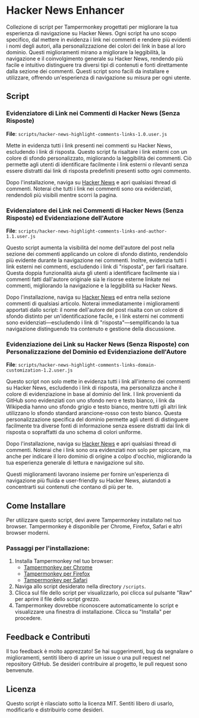 # Hacker News Enhancer

Collezione di script per Tampermonkey progettati per migliorare la tua esperienza di navigazione su Hacker News. Ogni script ha uno scopo specifico, dal mettere in evidenza i link nei commenti e rendere più evidenti i nomi degli autori, alla personalizzazione dei colori dei link in base al loro dominio. Questi miglioramenti mirano a migliorare la leggibilità, la navigazione e il coinvolgimento generale su Hacker News, rendendo più facile e intuitivo distinguere tra diversi tipi di contenuti e fonti direttamente dalla sezione dei commenti. Questi script sono facili da installare e utilizzare, offrendo un'esperienza di navigazione su misura per ogni utente.

## Script

### Evidenziatore di Link nei Commenti di Hacker News (Senza Risposte)
**File**: `scripts/hacker-news-highlight-comments-links-1.0.user.js`

Mette in evidenza tutti i link presenti nei commenti su Hacker News, escludendo i link di risposta. Questo script fa risaltare i link esterni con un colore di sfondo personalizzato, migliorando la leggibilità dei commenti. Ciò permette agli utenti di identificare facilmente i link esterni o rilevanti senza essere distratti dai link di risposta predefiniti presenti sotto ogni commento.

Dopo l'installazione, naviga su [Hacker News](https://news.ycombinator.com/) e apri qualsiasi thread di commenti. Noterai che tutti i link nei commenti sono ora evidenziati, rendendoli più visibili mentre scorri la pagina.

### Evidenziatore dei Link nei Commenti di Hacker News (Senza Risposte) ed Evidenziazione dell'Autore
**File**: `scripts/hacker-news-highlight-comments-links-and-author-1.1.user.js`

Questo script aumenta la visibilità del nome dell'autore del post nella sezione dei commenti applicando un colore di sfondo distinto, rendendolo più evidente durante la navigazione nei commenti. Inoltre, evidenzia tutti i link esterni nei commenti, escludendo i link di "risposta", per farli risaltare. Questa doppia funzionalità aiuta gli utenti a identificare facilmente sia i commenti fatti dall'autore originale sia le risorse esterne linkate nei commenti, migliorando la navigazione e la leggibilità su Hacker News.

Dopo l'installazione, naviga su [Hacker News](https://news.ycombinator.com/) ed entra nella sezione commenti di qualsiasi articolo. Noterai immediatamente i miglioramenti apportati dallo script: il nome dell'autore del post risalta con un colore di sfondo distinto per un'identificazione facile, e i link esterni nei commenti sono evidenziati—escludendo i link di "risposta"—semplificando la tua navigazione distinguendo tra contenuto e gestione della discussione.

### Evidenziazione dei Link su Hacker News (Senza Risposte) con Personalizzazione del Dominio ed Evidenziazione dell'Autore
**File**: `scripts/hacker-news-highlight-comments-links-domain-customization-1.2.user.js`

Questo script non solo mette in evidenza tutti i link all'interno dei commenti su Hacker News, escludendo i link di risposta, ma personalizza anche il colore di evidenziazione in base al dominio del link. I link provenienti da GitHub sono evidenziati con uno sfondo nero e testo bianco, i link da Wikipedia hanno uno sfondo grigio e testo bianco, mentre tutti gli altri link utilizzano lo sfondo standard arancione-rosso con testo bianco. Questa personalizzazione specifica del dominio permette agli utenti di distinguere facilmente tra diverse fonti di informazione senza essere distratti dai link di risposta o sopraffatti da uno schema di colori uniforme.

Dopo l'installazione, naviga su [Hacker News](https://news.ycombinator.com/) e apri qualsiasi thread di commenti. Noterai che i link sono ora evidenziati non solo per spiccare, ma anche per indicare il loro dominio di origine a colpo d'occhio, migliorando la tua esperienza generale di lettura e navigazione sul sito.

Questi miglioramenti lavorano insieme per fornire un'esperienza di navigazione più fluida e user-friendly su Hacker News, aiutandoti a concentrarti sui contenuti che contano di più per te.

## Come Installare
Per utilizzare questo script, devi avere Tampermonkey installato nel tuo browser. Tampermonkey è disponibile per Chrome, Firefox, Safari e altri browser moderni.

### Passaggi per l'installazione:
1. Installa Tampermonkey nel tuo browser:
    - [Tampermonkey per Chrome](https://tampermonkey.net/?ext=dhdg&browser=chrome)
    - [Tampermonkey per Firefox](https://tampermonkey.net/?ext=dhdg&browser=firefox)
    - [Tampermonkey per Safari](https://tampermonkey.net/?ext=dhdg&browser=safari)
2. Naviga allo script desiderato nella directory `/scripts`.
3. Clicca sul file dello script per visualizzarlo, poi clicca sul pulsante "Raw" per aprire il file dello script grezzo.
4. Tampermonkey dovrebbe riconoscere automaticamente lo script e visualizzare una finestra di installazione. Clicca su "Installa" per procedere.

## Feedback e Contributi
Il tuo feedback è molto apprezzato! Se hai suggerimenti, bug da segnalare o miglioramenti, sentiti libero di aprire un issue o una pull request nel repository GitHub. Se desideri contribuire al progetto, le pull request sono benvenute.

## Licenza
Questo script è rilasciato sotto la licenza MIT. Sentiti libero di usarlo, modificarlo e distribuirlo come desideri.
